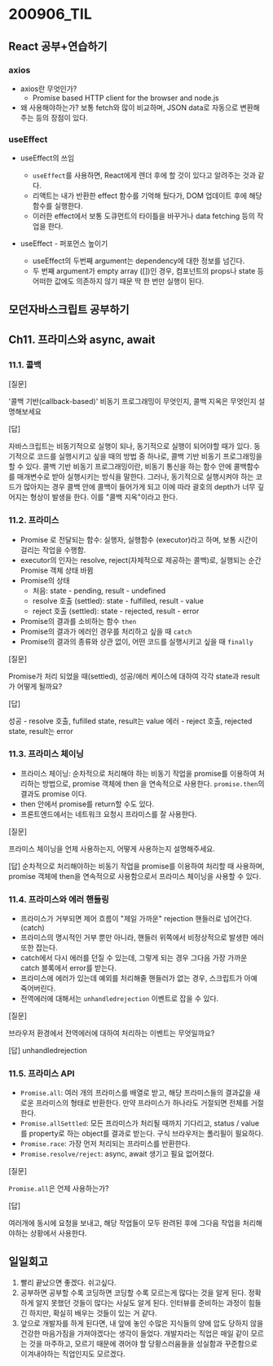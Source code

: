 200906_TIL
===

React 공부+연습하기
---

### axios
* axios란 무엇인가?
    * Promise based HTTP client for the browser and node.js
* 왜 사용해야하는가?
    보통 fetch와 많이 비교하며, JSON data로 자동으로 변환해주는 등의 장점이 있다.

### useEffect
* useEffect의 쓰임
    * `useEffect`를 사용하면, React에게 렌더 후에 할 것이 있다고 알려주는 것과 같다. 
    * 리액트는 내가 반환한 effect 함수를 기억해 뒀다가, DOM 업데이트 후에 해당 함수를 실행한다.
    * 이러한 effect에서 보통 도큐먼트의 타이틀을 바꾸거나 data fetching 등의 작업을 한다.

* useEffect - 퍼포먼스 높이기
    * useEffect의 두번째 argument는 dependency에 대한 정보를 넘긴다.
    * 두 번째 argument가 empty array ([])인 경우, 컴포넌트의 props나 state 등 어떠한 값에도 의존하지 않기 때문 딱 한 번만 실행이 된다.

모던자바스크립트 공부하기
---

## Ch11. 프라미스와 async, await
### 11.1. 콜백

[질문]

'콜백 기반(callback-based)' 비동기 프로그래밍이 무엇인지, 콜백 지옥은 무엇인지 설명해보세요

[답]

자바스크립트는 비동기적으로 실행이 되나, 동기적으로 실행이 되어야할 때가 있다. 동기적으로 코드를 실행시키고 싶을 때의 방법 중 하나로, 콜백 기반 비동기 프로그래밍을 할 수 있다. 콜백 기반 비동기 프로그래밍이란, 비동기 통신을 하는 함수 안에 콜백함수를 매개변수로 받아 실행시키는 방식을 말한다. 그러나, 동기적으로 실행시켜야 하는 코드가 많아지는 경우 콜백 안에 콜백이 들어가게 되고 이에 따라 괄호의 depth가 너무 깊어지는 형상이 발생을 한다. 이를 "콜백 지옥"이라고 한다.

### 11.2. 프라미스
* Promise 로 전달되는 함수: 실행자, 실행함수 (executor)라고 하며, 보통 시간이 걸리는 작업을 수행함.
* executor의 인자는 resolve, reject(자체적으로 제공하는 콜백)로, 실행되는 순간 Promise 객체 상태 바뀜
* Promise의 상태
    * 처음: state - pending, result - undefined
    * resolve 호출 (settled): state - fulfilled, result - value
    * reject 호출 (settled): state - rejected, result - error
* Promise의 결과를 소비하는 함수 `then`
* Promise의 결과가 에러인 경우를 처리하고 싶을 때 `catch`
* Promise의 결과의 종류와 상관 없이, 어떤 코드를 실행시키고 싶을 때 `finally`

[질문]

Promise가 처리 되었을 때(settled), 성공/에러 케이스에 대하여 각각 state과 result가 어떻게 될까요?

[답]

성공 - resolve 호출, fufilled state, result는 value
에러 - reject 호출, rejected state, result는 error

### 11.3. 프라미스 체이닝
* 프라미스 체이닝: 순차적으로 처리해야 하는 비동기 작업을 promise를 이용하여 처리하는 방법으로, promise 객체에 then 을 연속적으로 사용한다. `promise.then`의 결과도 promise 이다.
* then 안에서 promise를 return할 수도 있다.
* 프론트엔드에서는 네트워크 요청시 프라미스를 잘 사용한다.

[질문]

프라미스 체이닝을 언제 사용하는지, 어떻게 사용하는지 설명해주세요.

[답]
순차적으로 처리해야하는 비동기 작업을 promise를 이용하여 처리할 때 사용하며, promise 객체에 then을 연속적으로 사용함으로서 프라미스 체이닝을 사용할 수 있다.


### 11.4. 프라미스와 에러 핸들링
* 프라미스가 거부되면 제어 흐름이 "제일 가까운" rejection 핸들러로 넘어간다. (catch)
* 프라미스의 명시적인 거부 뿐만 아니라, 핸들러 위쪽에서 비정상적으로 발생한 에러 또한 잡는다.
* catch에서 다시 에러를 던질 수 있는데, 그렇게 되는 경우 그다음 가장 가까운 catch 블록에서 error를 받는다.
* 프라미스에 에러가 있는데 예외를 처리해줄 핸들러가 없는 경우, 스크립트가 아예 죽어버린다.
* 전역에러에 대해서는 `unhandledrejection` 이벤트로 잡을 수 있다.

[질문]

브라우저 환경에서 전역에러에 대하여 처리하는 이벤트는 무엇일까요?

[답]
unhandledrejection


### 11.5. 프라미스 API
* `Promise.all`: 여러 개의 프라미스를 배열로 받고, 해당 프라미스들의 결과값을 새로운 프라미스의 형태로 반환한다. 만약 프라미스가 하나라도 거절되면 전체를 거절한다.
* `Promise.allSettled`: 모든 프라미스가 처리될 때까지 기다리고, status / value 를 property로 하는 object를 결과로 받는다. 구식 브라우저는 폴리필이 필요하다.
* `Promise.race`: 가장 먼저 처리되는 프라미스를 반환한다.
* `Promise.resolve/reject`: async, await 생기고 필요 없어졌다.

[질문]

`Promise.all`은 언제 사용하는가?

[답]

여러개에 동시에 요청을 보내고, 해당 작업들이 모두 완려된 후에 그다음 작업을 처리해야하는 상황에서 사용한다.

일일회고
---
1. 빨리 끝났으면 좋겠다. 쉬고싶다.
2. 공부하면 공부할 수록 코딩하면 코딩할 수록 모르는게 많다는 것을 알게 된다. 정확하게 알지 못했던 것들이 많다는 사실도 알게 된다. 인터뷰를 준비하는 과정이 힘들긴 하지만, 확실히 배우는 것들이 있는 거 같다.
3. 앞으로 개발자를 하게 된다면, 내 앞에 놓인 수많은 지식들의 양에 압도 당하지 않을 건강한 마음가짐을 가져야겠다는 생각이 들었다. 개발자라는 직업은 매일 같이 모르는 것을 마주하고, 모르기 때문에 겪어야 할 당황스러움들을 성실함과 꾸준함으로 이겨내야하는 직업인지도 모르겠다.